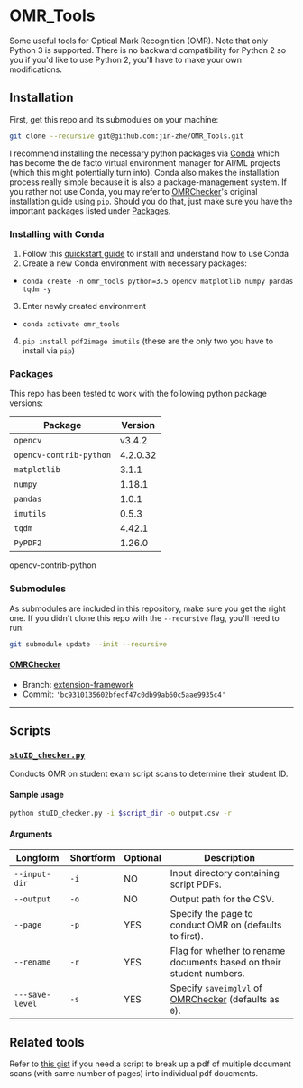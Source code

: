# OMR_Tools
Some useful tools for Optical Mark Recognition (OMR). Note that only Python 3 is supported. There is no backward compatibility for Python 2 so you if you'd like to use Python 2, you'll have to make your own modifications.

## Installation
First, get this repo and its submodules on your machine:
```sh
git clone --recursive git@github.com:jin-zhe/OMR_Tools.git
```
I recommend installing the necessary python packages via [Conda](https://docs.conda.io/en/latest/index.html) which has become the de facto virtual environment manager for AI/ML projects (which this might potentially turn into). Conda also makes the installation process really simple because it is also a package-management system. If you rather not use Conda, you may refer to [OMRChecker](https://github.com/Udayraj123/OMRChecker)'s original installation guide using `pip`. Should you do that, just make sure you have the important packages listed under [Packages](https://github.com/jin-zhe/OMR_Tools#packages).

### Installing with Conda

1. Follow this [quickstart guide](https://jin-zhe.github.io/guides/getting-up-to-speed-with-conda/) to install and understand how to use Conda
2. Create a new Conda environment with necessary packages:
  * `conda create -n omr_tools python=3.5 opencv matplotlib numpy pandas tqdm -y`
3. Enter newly created environment
  * `conda activate omr_tools`
4. `pip install pdf2image imutils` (these are the only two you have to install via `pip`)

### Packages
This repo has been tested to work with the following python package versions:

Package | Version
--- | ---
`opencv` | v3.4.2
`opencv-contrib-python` | 4.2.0.32
`matplotlib` | 3.1.1
`numpy` | 1.18.1
`pandas` | 1.0.1
`imutils` | 0.5.3
`tqdm` | 4.42.1
`PyPDF2` | 1.26.0

opencv-contrib-python

### Submodules
As submodules are included in this repository, make sure you get the right one. If you didn't clone this repo with the `--recursive` flag, you'll need to run:
```sh
git submodule update --init --recursive
```
#### [OMRChecker](https://github.com/leongwaikay/OMRChecker/tree/extension-framework)
* Branch: [extension-framework](https://github.com/leongwaikay/OMRChecker/tree/extension-framework)
* Commit: `'bc9310135602bfedf47c0db99ab60c5aae9935c4'`
---
## Scripts
### [`stuID_checker.py`](stuID_checker.py)
Conducts OMR on student exam script scans to determine their student ID.

#### Sample usage
```sh
python stuID_checker.py -i $script_dir -o output.csv -r
```
#### Arguments
Longform | Shortform | Optional | Description
--- | --- | --- | ---
`--input-dir` | `-i` | NO | Input directory containing script PDFs.
`--output` | `-o` | NO | Output path for the CSV.
`--page` | `-p` | YES | Specify the page to conduct OMR on (defaults to first).
`--rename` | `-r` | YES | Flag for whether to rename documents based on their student numbers.
`---save-level` | `-s` | YES | Specify `saveimglvl` of [OMRChecker](https://github.com/Udayraj123/OMRChecker) (defaults as `0`).

## Related tools
Refer to [this gist](https://gist.github.com/jin-zhe/2efc348f58002f54e1ed90ab5323e56a) if you need a script to break up a pdf of multiple document scans (with same number of pages) into individual pdf doucments.
